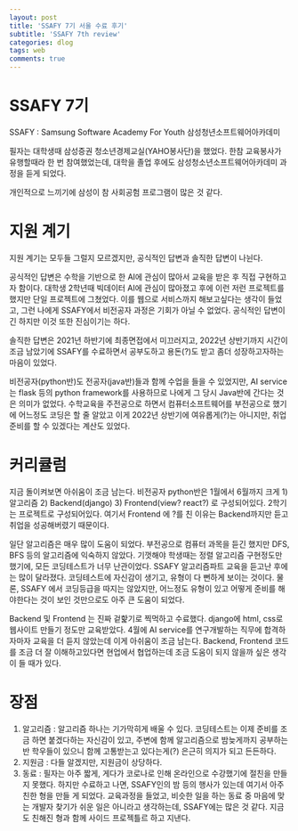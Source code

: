 ```yaml
---
layout: post
title: 'SSAFY 7기 서울 수료 후기'
subtitle: 'SSAFY 7th review'
categories: dlog
tags: web
comments: true
---
```


# SSAFY 7기
SSAFY : Samsung Software Academy For Youth 삼성청년소프트웨어아카데미

필자는 대학생때 삼성증권 청소년경제교실(YAHO봉사단)을 했었다. 한참 교육봉사가 유행할때라 한 번 참여했었는데, 대학을 졸업 후에도 삼성청소년소프트웨어아카데미 과정을 듣게 되었다.

개인적으로 느끼기에 삼성이 참 사회공험 프로그램이 많은 것 같다.

# 지원 계기
지원 계기는 모두들 그럴지 모르겠지만, 공식적인 답변과 솔직한 답변이 나뉜다.

공식적인 답변은 수학을 기반으로 한 AI에 관심이 많아서 교육을 받은 후 직접 구현하고자 함이다. 대학생 2학년때 빅데이터 AI에 관심이 많아졌고 후에 이런 저런 프로젝트를 했지만 단일 프로젝트에 그쳤었다. 이를 웹으로 서비스까지 해보고싶다는 생각이 들었고, 그런 나에게 SSAFY에서 비전공자 과정은 기회가 아닐 수 없었다. 공식적인 답변이긴 하지만 이것 또한 진심이기는 하다.

솔직한 답변은 2021년 하반기에 최종면접에서 미끄러지고, 2022년 상반기까지 시간이 조금 남았기에 SSAFY를 수료하면서 공부도하고 용돈(?)도 받고 좀더 성장하고자하는 마음이 있었다. 

비전공자(python반)도 전공자(java반)들과 함께 수업을 들을 수 있었지만, AI service는 flask 등의 python framework를 사용하므로 나에게 그 당시 Java반에 간다는 것은 의미가 없었다. 수학교육을 주전공으로 하면서 컴퓨터소프트웨어를 부전공으로 했기에 어느정도 코딩은 할 줄 알았고 이게 2022년 상반기에 여유롭게(?)는 아니지만, 취업준비를 할 수 있겠다는 계산도 있었다.

# 커리큘럼
지금 돌이켜보면 아쉬움이 조금 남는다. 비전공자 python반은 1월에서 6월까지 크게 1) 알고리즘 2) Backend(django) 3) Frontend(view? react?) 로 구성되어있다. 2학기는 프로젝트로 구성되어있다. 여기서 Frontend 에 ?를 친 이유는 Backend까지만 듣고 취업을 성공해버렸기 때문이다.

일단 알고리즘은 매우 많이 도움이 되었다. 부전공으로 컴퓨터 과목을 듣긴 했지만 DFS, BFS 등의 알고리즘에 익숙하지 않았다. 기껏해야 학생때는 정렬 알고리즘 구현정도만 했기에, 모든 코딩테스트가 너무 난관이었다. SSAFY 알고리즘파트 교육을 듣고난 후에는 많이 달라졌다. 코딩테스트에 자신감이 생기고, 유형이 다 뻔하게 보이는 것이다. 물론, SSAFY 에서 코딩등급을 따지는 않았지만, 어느정도 유형이 있고 어떻게 준비를 해야한다는 것이 보인 것만으로도 아주 큰 도움이 되었다.

Backend 및 Frontend 는 진짜 겉핥기로 찍먹하고 수료했다. django에 html, css로 웹사이트 만들기 정도만 교육받았다. 4월에 AI service를 연구개발하는 직무에 합격하자마자 교육을 더 듣지 않았는데 이게 아쉬움이 조금 남는다. Backend, Frontend 코드를 조금 더 잘 이해하고있다면 현업에서 협업하는데 조금 도움이 되지 않을까 싶은 생각이 들 때가 있다. 

# 장점
1. 알고리즘 : 알고리즘 하나는 기가막히게 배울 수 있다. 코딩테스트는 이제 준비를 조금 하면 붙겠다하는 자신감이 있고, 주변에 함께 알고리즘으로 밤늦게까지 공부하는 반 학우들이 있으니 함께 고통받는고 있다는게(?) 은근히 의지가 되고 든든하다.
2. 지원금 : 다들 알겠지만, 지원금이 상당하다.
3. 동료 : 필자는 아주 짧게, 게다가 코로나로 인해 온라인으로 수강했기에 절친을 만들지 못했다. 하지만 수료하고 나면, SSAFY인의 밤 등의 행사가 있는데 여기서 아주 친한 형을 만들 게 되었다. 교육과정을 들었고, 비슷한 일을 하는 동료 중 마음에 맞는 개발자 찾기가 쉬운 일은 아니라고 생각하는데, SSAFY에는 많은 것 같다. 지금도 친해진 형과 함께 사이드 프로젝틀르 하고 지낸다.